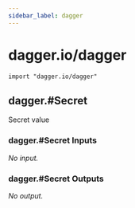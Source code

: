 ```yaml
---
sidebar_label: dagger
---
```


# dagger.io/dagger

```cue
import "dagger.io/dagger"
```

## dagger.#Secret

Secret value

### dagger.#Secret Inputs

_No input._

### dagger.#Secret Outputs

_No output._
